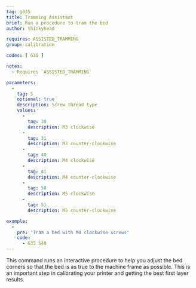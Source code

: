 ```yaml
---
tag: g035
title: Tramming Assistant
brief: Run a procedure to tram the bed
author: thinkyhead

requires: ASSISTED_TRAMMING
group: calibration

codes: [ G35 ]

notes:
  - Requires `ASSISTED_TRAMMING`

parameters:
  -
    tag: S
    optional: true
    description: Screw thread type
    values:
      -
        tag: 30
        description: M3 clockwise
      -
        tag: 31
        description: M3 counter-clockwise
      -
        tag: 40
        description: M4 clockwise
      -
        tag: 41
        description: M4 counter-clockwise
      -
        tag: 50
        description: M5 clockwise
      -
        tag: 51
        description: M5 counter-clockwise

example:
  -
    pre: 'Tram a bed with M4 clockwise screws'
    code:
      - G35 S40
---
```


This command runs an interactive procedure to help you adjust the bed corners so that the bed is as true to the machine frame as possible. This is an important step in calibrating your printer and getting the best first layer results.
